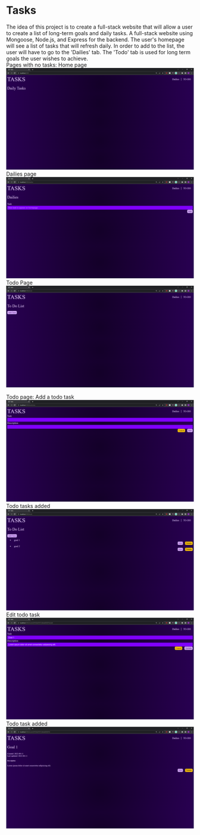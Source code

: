 # Tasks
The idea of this project is to create a full-stack website that will allow a user to create a list of long-term goals and daily tasks. A full-stack website using Mongoose, Node.js, and Express for the backend. The user's homepage will see a list of tasks that will refresh daily. In order to add to the list, the user will have to go to the 'Dailies' tab. The 'Todo' tab is used for long term goals the user wishes to achieve.  
Pages with no tasks:
Home page
![Homepage page](/SS/homepage-blank.png)
Dailies page
![Dailies page](/SS/dailies-blank.png)
Todo Page
![Todo page](/SS/todo-blank.png)



Todo page:
Add a todo task
![New todo task](/SS/todo-add.png)
Todo tasks added
![Todo tasks added](/SS/todo-added.png)
Edit todo task
![New todo task](/SS/todo-edit-before.png)
Todo task added
![New todo task](/SS/todo-edit-after.png)

